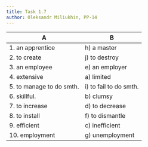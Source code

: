 ```yaml
---
title: Task 1.7
author: Oleksandr Miliukhin, PP-14
---
```


A | B
| ---                      | ---                    |
| 1. an apprentice         | h) a master            |
| 2. to create             | j) to destroy          |
| 3. an employee           | e) an employer         |
| 4. extensive             | a) limited             |
| 5. to manage to do smth. | i) to fail to do smth. |
| 6. skillful.             | b) clumsy              |
| 7. to increase           | d) to decrease         |
| 8. to install            | f) to dismantle        |
| 9. efficient             | c) inefficient         |
| 10. employment           | g) unemployment        |
